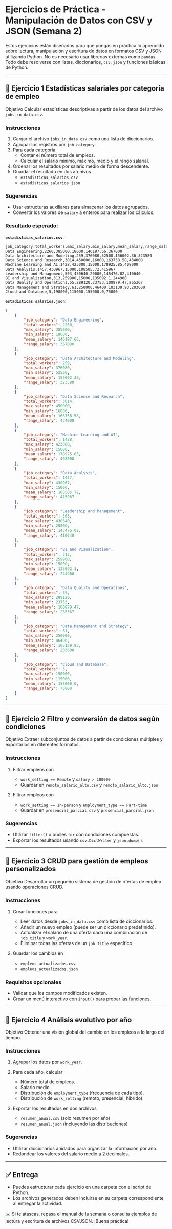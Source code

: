 # Ejercicios de Práctica - Manipulación de Datos con CSV y JSON (Semana 2)

Estos ejercicios están diseñados para que pongas en práctica lo aprendido sobre lectura, manipulación y escritura de datos en formatos CSV y JSON utilizando Python. No es necesario usar librerías externas como `pandas`. Todo debe resolverse con listas, diccionarios, `csv`, `json` y funciones básicas de Python.

---

## 📘 Ejercicio 1 Estadísticas salariales por categoría de empleo

Objetivo Calcular estadísticas descriptivas a partir de los datos del archivo `jobs_in_data.csv`.

### Instrucciones
1. Cargar el archivo `jobs_in_data.csv` como una lista de diccionarios.
2. Agrupar los registros por `job_category`.
3. Para cada categoría
   - Contar el número total de empleos.
   - Calcular el salario mínimo, máximo, medio y el rango salarial.
4. Ordenar los resultados por salario medio de forma descendente.
5. Guardar el resultado en dos archivos
   - `estadisticas_salarios.csv`
   - `estadisticas_salarios.json`

### Sugerencias
- Usar estructuras auxiliares para almacenar los datos agrupados.
- Convertir los valores de `salary` a enteros para realizar los cálculos.


### Resultado esperado:
**`estadisticas_salarios.csv`**:
```csv
job_category,total_workers,max_salary,min_salary,mean_salary,range_salary
Data Engineering,2260,385000,18000,146197.66,367000
Data Architecture and Modeling,259,376080,52500,156002.36,323580
Data Science and Research,3014,450000,16000,163758.58,434000
Machine Learning and AI,1428,423000,15000,178925.85,408000
Data Analysis,1457,430967,15000,108505.72,415967
Leadership and Management,503,430640,20000,145476.02,410640
BI and Visualization,313,259900,15000,135092.1,244900
Data Quality and Operations,55,289120,23753,100879.47,265367
Data Management and Strategy,61,250000,46400,103139.93,203600
Cloud and Database,5,190000,115000,155000.0,75000
```

**`estadisticas_salarios.json`**:
```json
[
    {
        "job_category": "Data Engineering",
        "total_workers": 2260,
        "max_salary": 385000,
        "min_salary": 18000,
        "mean_salary": 146197.66,
        "range_salary": 367000
    },
    {
        "job_category": "Data Architecture and Modeling",
        "total_workers": 259,
        "max_salary": 376080,
        "min_salary": 52500,
        "mean_salary": 156002.36,
        "range_salary": 323580
    },
    {
        "job_category": "Data Science and Research",
        "total_workers": 3014,
        "max_salary": 450000,
        "min_salary": 16000,
        "mean_salary": 163758.58,
        "range_salary": 434000
    },
    {
        "job_category": "Machine Learning and AI",
        "total_workers": 1428,
        "max_salary": 423000,
        "min_salary": 15000,
        "mean_salary": 178925.85,
        "range_salary": 408000
    },
    {
        "job_category": "Data Analysis",
        "total_workers": 1457,
        "max_salary": 430967,
        "min_salary": 15000,
        "mean_salary": 108505.72,
        "range_salary": 415967
    },
    {
        "job_category": "Leadership and Management",
        "total_workers": 503,
        "max_salary": 430640,
        "min_salary": 20000,
        "mean_salary": 145476.02,
        "range_salary": 410640
    },
    {
        "job_category": "BI and Visualization",
        "total_workers": 313,
        "max_salary": 259900,
        "min_salary": 15000,
        "mean_salary": 135092.1,
        "range_salary": 244900
    },
    {
        "job_category": "Data Quality and Operations",
        "total_workers": 55,
        "max_salary": 289120,
        "min_salary": 23753,
        "mean_salary": 100879.47,
        "range_salary": 265367
    },
    {
        "job_category": "Data Management and Strategy",
        "total_workers": 61,
        "max_salary": 250000,
        "min_salary": 46400,
        "mean_salary": 103139.93,
        "range_salary": 203600
    },
    {
        "job_category": "Cloud and Database",
        "total_workers": 5,
        "max_salary": 190000,
        "min_salary": 115000,
        "mean_salary": 155000.0,
        "range_salary": 75000
    }
]
```

---

## 📘 Ejercicio 2 Filtro y conversión de datos según condiciones

Objetivo Extraer subconjuntos de datos a partir de condiciones múltiples y exportarlos en diferentes formatos.

### Instrucciones
1. Filtrar empleos con
   - `work_setting == Remote` y `salary > 100000`
   - Guardar en `remoto_salario_alto.csv` y `remoto_salario_alto.json`

2. Filtrar empleos con
   - `work_setting == In-person` y `employment_type == Part-time`
   - Guardar en `presencial_parcial.csv` y `presencial_parcial.json`

### Sugerencias
- Utilizar `filter()` o bucles `for` con condiciones compuestas.
- Exportar los resultados usando `csv.DictWriter` y `json.dump()`.

---

## 📘 Ejercicio 3 CRUD para gestión de empleos personalizados

Objetivo Desarrollar un pequeño sistema de gestión de ofertas de empleo usando operaciones CRUD.

### Instrucciones
1. Crear funciones para
   - Leer datos desde `jobs_in_data.csv` como lista de diccionarios.
   - Añadir un nuevo empleo (puede ser un diccionario predefinido).
   - Actualizar el salario de una oferta dada una combinación de `job_title` y `work_year`.
   - Eliminar todas las ofertas de un `job_title` específico.

2. Guardar los cambios en
   - `empleos_actualizados.csv`
   - `empleos_actualizados.json`

### Requisitos opcionales
- Validar que los campos modificados existen.
- Crear un menú interactivo con `input()` para probar las funciones.

---

## 📘 Ejercicio 4 Análisis evolutivo por año

Objetivo Obtener una visión global del cambio en los empleos a lo largo del tiempo.

### Instrucciones
1. Agrupar los datos por `work_year`.
2. Para cada año, calcular
   - Número total de empleos.
   - Salario medio.
   - Distribución de `employment_type` (frecuencia de cada tipo).
   - Distribución de `work_setting` (remoto, presencial, híbrido).

3. Exportar los resultados en dos archivos
   - `resumen_anual.csv` (solo resumen por año)
   - `resumen_anual.json` (incluyendo las distribuciones)

### Sugerencias
- Utilizar diccionarios anidados para organizar la información por año.
- Redondear los valores del salario medio a 2 decimales.

---

## ✅ Entrega
- Puedes estructurar cada ejercicio en una carpeta con el script de Python.
- Los archivos generados deben incluirse en su carpeta correspondiente al entregar la actividad.

✉️ Si te atascas, repasa el manual de la semana o consulta ejemplos de lectura y escritura de archivos CSVJSON. ¡Buena práctica!
